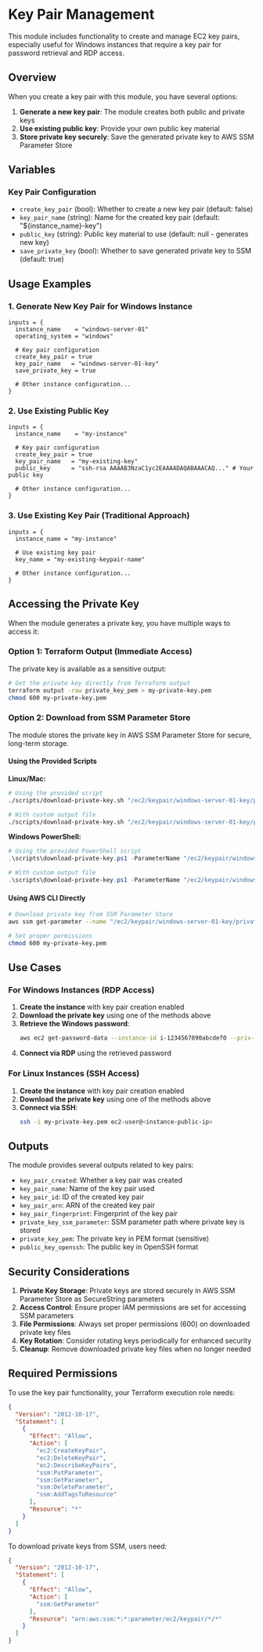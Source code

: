 # Key Pair Management

This module includes functionality to create and manage EC2 key pairs, especially useful for Windows instances that require a key pair for password retrieval and RDP access.

## Overview

When you create a key pair with this module, you have several options:

1. **Generate a new key pair**: The module creates both public and private keys
2. **Use existing public key**: Provide your own public key material
3. **Store private key securely**: Save the generated private key to AWS SSM Parameter Store

## Variables

### Key Pair Configuration

- `create_key_pair` (bool): Whether to create a new key pair (default: false)
- `key_pair_name` (string): Name for the created key pair (default: "${instance_name}-key")
- `public_key` (string): Public key material to use (default: null - generates new key)
- `save_private_key` (bool): Whether to save generated private key to SSM (default: true)

## Usage Examples

### 1. Generate New Key Pair for Windows Instance

```hcl
inputs = {
  instance_name    = "windows-server-01"
  operating_system = "windows"
  
  # Key pair configuration
  create_key_pair = true
  key_pair_name   = "windows-server-01-key"
  save_private_key = true
  
  # Other instance configuration...
}
```

### 2. Use Existing Public Key

```hcl
inputs = {
  instance_name    = "my-instance"
  
  # Key pair configuration
  create_key_pair = true
  key_pair_name   = "my-existing-key"
  public_key      = "ssh-rsa AAAAB3NzaC1yc2EAAAADAQABAAACAQ..." # Your public key
  
  # Other instance configuration...
}
```

### 3. Use Existing Key Pair (Traditional Approach)

```hcl
inputs = {
  instance_name = "my-instance"
  
  # Use existing key pair
  key_name = "my-existing-keypair-name"
  
  # Other instance configuration...
}
```

## Accessing the Private Key

When the module generates a private key, you have multiple ways to access it:

### Option 1: Terraform Output (Immediate Access)

The private key is available as a sensitive output:

```bash
# Get the private key directly from Terraform output
terraform output -raw private_key_pem > my-private-key.pem
chmod 600 my-private-key.pem
```

### Option 2: Download from SSM Parameter Store

The module stores the private key in AWS SSM Parameter Store for secure, long-term storage.

#### Using the Provided Scripts

**Linux/Mac:**
```bash
# Using the provided script
./scripts/download-private-key.sh "/ec2/keypair/windows-server-01-key/private_key"

# With custom output file
./scripts/download-private-key.sh "/ec2/keypair/windows-server-01-key/private_key" my-key.pem
```

**Windows PowerShell:**
```powershell
# Using the provided PowerShell script
.\scripts\download-private-key.ps1 -ParameterName "/ec2/keypair/windows-server-01-key/private_key"

# With custom output file
.\scripts\download-private-key.ps1 -ParameterName "/ec2/keypair/windows-server-01-key/private_key" -OutputFile "my-key.pem"
```

#### Using AWS CLI Directly

```bash
# Download private key from SSM Parameter Store
aws ssm get-parameter --name "/ec2/keypair/windows-server-01-key/private_key" --with-decryption --query 'Parameter.Value' --output text > my-private-key.pem

# Set proper permissions
chmod 600 my-private-key.pem
```

## Use Cases

### For Windows Instances (RDP Access)

1. **Create the instance** with key pair creation enabled
2. **Download the private key** using one of the methods above
3. **Retrieve the Windows password**:
   ```bash
   aws ec2 get-password-data --instance-id i-1234567890abcdef0 --priv-launch-key my-private-key.pem
   ```
4. **Connect via RDP** using the retrieved password

### For Linux Instances (SSH Access)

1. **Create the instance** with key pair creation enabled
2. **Download the private key** using one of the methods above
3. **Connect via SSH**:
   ```bash
   ssh -i my-private-key.pem ec2-user@<instance-public-ip>
   ```

## Outputs

The module provides several outputs related to key pairs:

- `key_pair_created`: Whether a key pair was created
- `key_pair_name`: Name of the key pair used
- `key_pair_id`: ID of the created key pair
- `key_pair_arn`: ARN of the created key pair
- `key_pair_fingerprint`: Fingerprint of the key pair
- `private_key_ssm_parameter`: SSM parameter path where private key is stored
- `private_key_pem`: The private key in PEM format (sensitive)
- `public_key_openssh`: The public key in OpenSSH format

## Security Considerations

1. **Private Key Storage**: Private keys are stored securely in AWS SSM Parameter Store as SecureString parameters
2. **Access Control**: Ensure proper IAM permissions are set for accessing SSM parameters
3. **File Permissions**: Always set proper permissions (600) on downloaded private key files
4. **Key Rotation**: Consider rotating keys periodically for enhanced security
5. **Cleanup**: Remove downloaded private key files when no longer needed

## Required Permissions

To use the key pair functionality, your Terraform execution role needs:

```json
{
  "Version": "2012-10-17",
  "Statement": [
    {
      "Effect": "Allow",
      "Action": [
        "ec2:CreateKeyPair",
        "ec2:DeleteKeyPair",
        "ec2:DescribeKeyPairs",
        "ssm:PutParameter",
        "ssm:GetParameter",
        "ssm:DeleteParameter",
        "ssm:AddTagsToResource"
      ],
      "Resource": "*"
    }
  ]
}
```

To download private keys from SSM, users need:

```json
{
  "Version": "2012-10-17",
  "Statement": [
    {
      "Effect": "Allow",
      "Action": [
        "ssm:GetParameter"
      ],
      "Resource": "arn:aws:ssm:*:*:parameter/ec2/keypair/*/*"
    }
  ]
}
```
